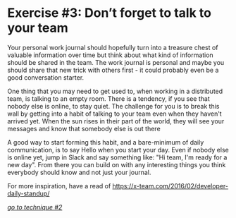 # Exercise #3: Don’t forget to talk to your team

Your personal work journal should hopefully turn into a treasure chest of valuable information over time but think about what kind of information should be shared in the team. The work journal is personal and maybe you should share that new trick with others first - it could probably even be a good conversation starter.

One thing that you may need to get used to, when working in a distributed team, is talking to an empty room. There is a tendency, if you see that nobody else is online, to stay quiet. The challenge for you is to break this wall by getting into a habit of talking to your team even when they haven't arrived yet. When the sun rises in their part of the world, they will see your messages and know that somebody else is out there

A good way to start forming this habit, and a bare-minimum of daily communication, is to say Hello when you start your day. Even if nobody else is online yet, jump in Slack and say something like: "Hi team, I'm ready for a new day". From there you can build on with any interesting things you think everybody should know and not just your journal.

For more inspiration, have a read of https://x-team.com/2016/02/developer-daily-standup/

[_go to technique #2_](../t2/t2%20Sharing%20your%20availability.md)